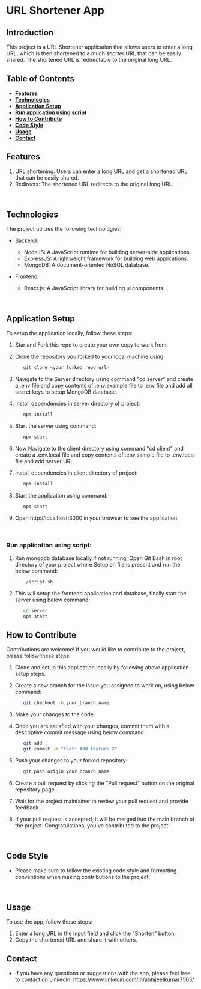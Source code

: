 # URL Shortener App

## Introduction

This project is a URL Shortener application that allows users to enter a long URL, which is then shortened to a much shorter URL that can be easily shared. The shortened URL is redirectable to the original long URL.
<br>

## Table of Contents

- [**Features**](#features)
- [**Technologies**](#technologies)
- [**Application Setup**](#application-setup)
- [**Run application using script**](#run-application-using-script)
- [**How to Contribute**](#how-to-contribute)
- [**Code Style**](#code-style)
- [**Usage**](#usage)
- [**Contact**](#contact)
  <br>

## Features

1. URL shortening: Users can enter a long URL and get a shortened URL that can be easily shared.
2. Redirects: The shortened URL redirects to the original long URL.

<br>

## Technologies

The project utilizes the following technologies:

- Backend:

  - NodeJS: A JavaScript runtime for building server-side applications.
  - ExpressJS: A lightweight framework for building web applications.
  - MongoDB: A document-oriented NoSQL database.
    <br>

- Frontend:
  - React.js: A JavaScript library for building ui components.

<br>

## Application Setup

To setup the application locally, follow these steps:

1. Star and Fork this repo to create your own copy to work from.
2. Clone the repository you forked to your local machine using:

   ```bash
      git clone <your_forked_repo_url>
   ```

3. Navigate to the Server directory using command "cd server" and create a .env file and copy contents of .env.example file to .env file and add all secret keys to setup MongoDB database.
4. Install dependencies in server directory of project:

   ```bash
      npm install
   ```

5. Start the server using command:

   ```bash
      npm start
   ```

6. Now Navigate to the client directory using command "cd client" and create a .env.local file and copy contents of .env.sample file to .env.local file and add server URL.

7. Install dependencies in client directory of project:

   ```bash
      npm install
   ```

8. Start the application using command:

   ```bash
      npm start
   ```

9. Open http://localhost:3000 in your browser to see the application.

<br>

### Run application using script:

1. Run mongodb database locally if not running, Open Git Bash in root directory of your project where Setup.sh file is present and run the below command:

   ```bash
      ./script.sh
   ```

2. This will setup the frontend application and database, finally start the server using below command:

   ```bash
      cd server
      npm start
   ```

## How to Contribute

Contributions are welcome! If you would like to contribute to the project, please follow these steps:

1. Clone and setup this application locally by following above application setup steps.

2. Create a new branch for the issue you assigned to work on, using below command:

   ```bash
      git checkout -b your_branch_name
   ```

3. Make your changes to the code.
4. Once you are satisfied with your changes, commit them with a descriptive commit message using below command:

   ```bash
      git add .
      git commit -m "feat: Add feature X"
   ```

5. Push your changes to your forked repository:

   ```bash
      git push origin your_branch_name
   ```

6. Create a pull request by clicking the "Pull request" button on the original repository page.
7. Wait for the project maintainer to review your pull request and provide feedback.
8. If your pull request is accepted, it will be merged into the main branch of the project. Congratulations, you've contributed to the project!

<br>

## Code Style

- Please make sure to follow the existing code style and formatting conventions when making contributions to the project.

<br>

## Usage

To use the app, follow these steps:

1. Enter a long URL in the input field and click the "Shorten" button.
2. Copy the shortened URL and share it with others.

## Contact

- If you have any questions or suggestions with the app, please feel free to contact on LinkedIn: https://www.linkedin.com/in/abhijeetkumar7565/
